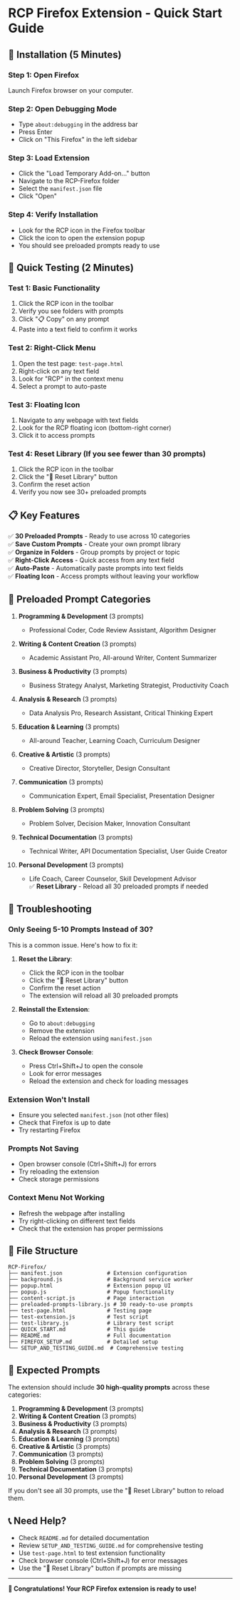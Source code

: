 # RCP Firefox Extension - Quick Start Guide

## 🚀 Installation (5 Minutes)

### Step 1: Open Firefox
Launch Firefox browser on your computer.

### Step 2: Open Debugging Mode
- Type `about:debugging` in the address bar
- Press Enter
- Click on "This Firefox" in the left sidebar

### Step 3: Load Extension
- Click the "Load Temporary Add-on..." button
- Navigate to the RCP-Firefox folder
- Select the `manifest.json` file
- Click "Open"

### Step 4: Verify Installation
- Look for the RCP icon in the Firefox toolbar
- Click the icon to open the extension popup
- You should see preloaded prompts ready to use

## 🧪 Quick Testing (2 Minutes)

### Test 1: Basic Functionality
1. Click the RCP icon in the toolbar
2. Verify you see folders with prompts
3. Click "📋 Copy" on any prompt
4. Paste into a text field to confirm it works

### Test 2: Right-Click Menu
1. Open the test page: `test-page.html`
2. Right-click on any text field
3. Look for "RCP" in the context menu
4. Select a prompt to auto-paste

### Test 3: Floating Icon
1. Navigate to any webpage with text fields
2. Look for the RCP floating icon (bottom-right corner)
3. Click it to access prompts

### Test 4: Reset Library (If you see fewer than 30 prompts)
1. Click the RCP icon in the toolbar
2. Click the "🔄 Reset Library" button
3. Confirm the reset action
4. Verify you now see 30+ preloaded prompts

## 📋 Key Features

✅ **30 Preloaded Prompts** - Ready to use across 10 categories  
✅ **Save Custom Prompts** - Create your own prompt library  
✅ **Organize in Folders** - Group prompts by project or topic  
✅ **Right-Click Access** - Quick access from any text field  
✅ **Auto-Paste** - Automatically paste prompts into text fields  
✅ **Floating Icon** - Access prompts without leaving your workflow  

## 🎯 Preloaded Prompt Categories

1. **Programming & Development** (3 prompts)
   - Professional Coder, Code Review Assistant, Algorithm Designer

2. **Writing & Content Creation** (3 prompts)
   - Academic Assistant Pro, All-around Writer, Content Summarizer

3. **Business & Productivity** (3 prompts)
   - Business Strategy Analyst, Marketing Strategist, Productivity Coach

4. **Analysis & Research** (3 prompts)
   - Data Analysis Pro, Research Assistant, Critical Thinking Expert

5. **Education & Learning** (3 prompts)
   - All-around Teacher, Learning Coach, Curriculum Designer

6. **Creative & Artistic** (3 prompts)
   - Creative Director, Storyteller, Design Consultant

7. **Communication** (3 prompts)
   - Communication Expert, Email Specialist, Presentation Designer

8. **Problem Solving** (3 prompts)
   - Problem Solver, Decision Maker, Innovation Consultant

9. **Technical Documentation** (3 prompts)
   - Technical Writer, API Documentation Specialist, User Guide Creator

10. **Personal Development** (3 prompts)
    - Life Coach, Career Counselor, Skill Development Advisor  
✅ **Reset Library** - Reload all 30 preloaded prompts if needed  

## 🔧 Troubleshooting

### Only Seeing 5-10 Prompts Instead of 30?
This is a common issue. Here's how to fix it:

1. **Reset the Library**:
   - Click the RCP icon in the toolbar
   - Click the "🔄 Reset Library" button
   - Confirm the reset action
   - The extension will reload all 30 preloaded prompts

2. **Reinstall the Extension**:
   - Go to `about:debugging`
   - Remove the extension
   - Reload the extension using `manifest.json`

3. **Check Browser Console**:
   - Press Ctrl+Shift+J to open the console
   - Look for error messages
   - Reload the extension and check for loading messages

### Extension Won't Install
- Ensure you selected `manifest.json` (not other files)
- Check that Firefox is up to date
- Try restarting Firefox

### Prompts Not Saving
- Open browser console (Ctrl+Shift+J) for errors
- Try reloading the extension
- Check storage permissions

### Context Menu Not Working
- Refresh the webpage after installing
- Try right-clicking on different text fields
- Check that the extension has proper permissions

## 📁 File Structure

```
RCP-Firefox/
├── manifest.json              # Extension configuration
├── background.js              # Background service worker
├── popup.html                 # Extension popup UI
├── popup.js                   # Popup functionality
├── content-script.js          # Page interaction
├── preloaded-prompts-library.js # 30 ready-to-use prompts
├── test-page.html             # Testing page
├── test-extension.js          # Test script
├── test-library.js            # Library test script
├── QUICK_START.md             # This guide
├── README.md                  # Full documentation
├── FIREFOX_SETUP.md           # Detailed setup
└── SETUP_AND_TESTING_GUIDE.md  # Comprehensive testing
```

## 🎯 Expected Prompts

The extension should include **30 high-quality prompts** across these categories:

1. **Programming & Development** (3 prompts)
2. **Writing & Content Creation** (3 prompts)
3. **Business & Productivity** (3 prompts)
4. **Analysis & Research** (3 prompts)
5. **Education & Learning** (3 prompts)
6. **Creative & Artistic** (3 prompts)
7. **Communication** (3 prompts)
8. **Problem Solving** (3 prompts)
9. **Technical Documentation** (3 prompts)
10. **Personal Development** (3 prompts)

If you don't see all 30 prompts, use the "🔄 Reset Library" button to reload them.

## 📞 Need Help?

- Check `README.md` for detailed documentation
- Review `SETUP_AND_TESTING_GUIDE.md` for comprehensive testing
- Use `test-page.html` to test extension functionality
- Check browser console (Ctrl+Shift+J) for error messages
- Use the "🔄 Reset Library" button if prompts are missing

---

**🎉 Congratulations! Your RCP Firefox extension is ready to use!**